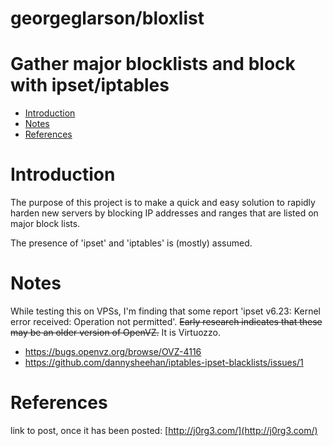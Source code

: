 # georgeglarson/bloxlist 
# Gather major blocklists and block with ipset/iptables

- [Introduction](#introduction)
- [Notes](#notes)
- [References](#references)


# Introduction
The purpose of this project is to make a quick and easy solution to rapidly harden new servers by blocking IP addresses and ranges that are listed on major block lists.

The presence of 'ipset' and 'iptables' is (mostly) assumed.

# Notes
While testing this on VPSs, I'm finding that some report 'ipset v6.23: Kernel error received: Operation not permitted'.
~~Early research indicates that these may be an older version of OpenVZ.~~
It is Virtuozzo.
-  https://bugs.openvz.org/browse/OVZ-4116 
-  https://github.com/dannysheehan/iptables-ipset-blacklists/issues/1  


# References
link to post, once it has been posted:  [http://j0rg3.com/](http://j0rg3.com/)



